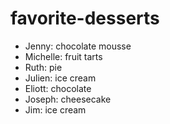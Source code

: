 # favorite-desserts

- Jenny: chocolate mousse 
- Michelle: fruit tarts
- Ruth: pie
- Julien: ice cream
- Eliott: chocolate
- Joseph: cheesecake
- Jim: ice cream


